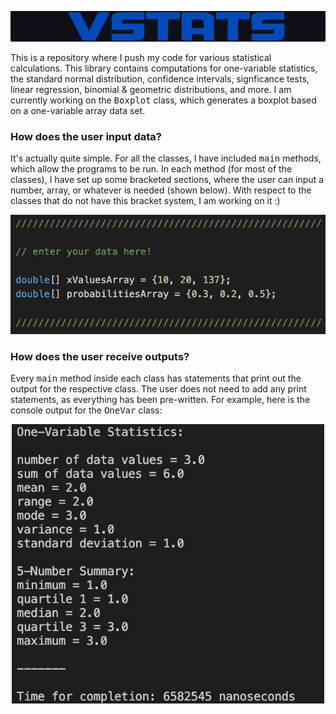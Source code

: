 <p align="center">
  <img src="VStats/images/vstatslogo.png" width="570">
</p>

This is a repository where I push my code for various statistical calculations. This library contains computations for one-variable statistics, the standard normal distribution, confidence intervals, signficance tests, linear regression, binomial & geometric distributions, and more. I am currently working on the <samp>Boxplot</samp> class, which generates a boxplot based on a one-variable array data set. 

### How does the user input data? ###

It's actually quite simple. For all the classes, I have included <samp>main</samp> methods, which allow the programs to be run. In each method (for most of the classes), I have set up some bracketed sections, where the user can input a number, array, or whatever is needed (shown below). With respect to the classes that do not have this bracket system, I am working on it :) 

<p align="center">
  <img src="VStats/images/userinputscreenshot.png" width="570">
</p>

### How does the user receive outputs? ###

Every <samp>main</samp> method inside each class has statements that print out the output for the respective class. The user does not need to add any print statements, as everything has been pre-written. For example, here is the console output for the <samp>OneVar</samp> class: 
  
<p align="center">
  <img src="VStats/images/onevarstatsoutput.png" width="500">
</p>
